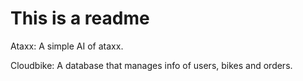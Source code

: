 # This is a readme

Ataxx: A simple AI of ataxx.

Cloudbike: A database that manages info of users, bikes and orders.